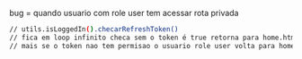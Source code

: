 bug = quando usuario com role user tem acessar rota privada

```bash
// utils.isLoggedIn().checarRefreshToken()
// fica em loop infinito checa sem o token é true retorna para home.html
// mais se o token nao tem permisao o usuario role user volta para home.html
```
